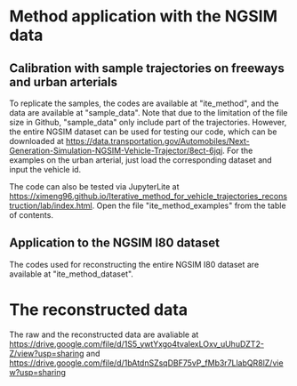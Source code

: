 #  Method application with the NGSIM data
## Calibration with sample trajectories on freeways and urban arterials
To replicate the samples, the codes are available at "ite_method", and the data are available at "sample_data". Note that due to the limitation of the file size in Github, "sample_data" only include part of the trajectories.  However, the entire NGSIM dataset can be used for testing our code, which can be downloaded at https://data.transportation.gov/Automobiles/Next-Generation-Simulation-NGSIM-Vehicle-Trajector/8ect-6jqj. For the examples on the urban arterial, just load the corresponding dataset and input the vehicle id.

The code can also be tested via JupyterLite at
https://ximeng96.github.io/Iterative_method_for_vehicle_trajectories_reconstruction/lab/index.html. Open the file "ite_method_examples" from the table of contents.

## Application to the NGSIM I80 dataset
The codes used for reconstructing the entire NGSIM I80 dataset are available at "ite_method_dataset". 

# The reconstructed data
The raw and the reconstructed data are avaliable at https://drive.google.com/file/d/1S5_ywtYxgo4tvalexLOxv_uUhuDZT2-Z/view?usp=sharing and https://drive.google.com/file/d/1bAtdnSZsqDBF75vP_fMb3r7LlabQR8lZ/view?usp=sharing
